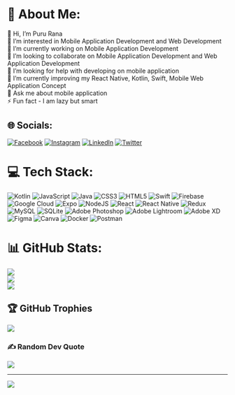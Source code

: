 
<!-- - 📫 How to reach me pururana@24gmail.com -->

# 💫 About Me:
👋 Hi, I’m Puru Rana<br> 👀 I’m interested in Mobile Application Development and Web Development<br>🔭 I’m currently working on Mobile Application Development<br>👯 I’m looking to collaborate on Mobile Application Development and Web Application Development<br>🤝 I’m looking for help with developing on mobile application<br>🌱 I’m currently improving my React Native, Kotlin, Swift, Mobile Web Application Concept<br>💬 Ask me about mobile application <br>⚡ Fun fact - I am lazy but smart
<!-- ![git](https://user-images.githubusercontent.com/46606790/181631229-fa6a175d-5b5a-4124-9085-2293e64ed17a.gif) -->

## 🌐 Socials:
[![Facebook](https://img.shields.io/badge/Facebook-%231877F2.svg?logo=Facebook&logoColor=white)](https://facebook.com/pururana24@gmail.com) [![Instagram](https://img.shields.io/badge/Instagram-%23E4405F.svg?logo=Instagram&logoColor=white)](https://instagram.com/Gurucaara) [![LinkedIn](https://img.shields.io/badge/LinkedIn-%230077B5.svg?logo=linkedin&logoColor=white)](https://linkedin.com/in/puru-rana/) [![Twitter](https://img.shields.io/badge/Twitter-%231DA1F2.svg?logo=Twitter&logoColor=white)](https://twitter.com/pururana24@gmail.com) 


# 💻 Tech Stack:
![Kotlin](https://img.shields.io/badge/kotlin-%230095D5.svg?style=for-the-badge&logo=kotlin&logoColor=white) ![JavaScript](https://img.shields.io/badge/javascript-%23323330.svg?style=for-the-badge&logo=javascript&logoColor=%23F7DF1E) ![Java](https://img.shields.io/badge/java-%23ED8B00.svg?style=for-the-badge&logo=java&logoColor=white) ![CSS3](https://img.shields.io/badge/css3-%231572B6.svg?style=for-the-badge&logo=css3&logoColor=white) ![HTML5](https://img.shields.io/badge/html5-%23E34F26.svg?style=for-the-badge&logo=html5&logoColor=white) ![Swift](https://img.shields.io/badge/swift-F54A2A?style=for-the-badge&logo=swift&logoColor=white) ![Firebase](https://img.shields.io/badge/firebase-%23039BE5.svg?style=for-the-badge&logo=firebase) ![Google Cloud](https://img.shields.io/badge/Google%20Cloud-%234285F4.svg?style=for-the-badge&logo=google-cloud&logoColor=white) ![Expo](https://img.shields.io/badge/expo-1C1E24?style=for-the-badge&logo=expo&logoColor=#D04A37) ![NodeJS](https://img.shields.io/badge/node.js-6DA55F?style=for-the-badge&logo=node.js&logoColor=white) ![React](https://img.shields.io/badge/react-%2320232a.svg?style=for-the-badge&logo=react&logoColor=%2361DAFB) ![React Native](https://img.shields.io/badge/react_native-%2320232a.svg?style=for-the-badge&logo=react&logoColor=%2361DAFB) ![Redux](https://img.shields.io/badge/redux-%23593d88.svg?style=for-the-badge&logo=redux&logoColor=white) ![MySQL](https://img.shields.io/badge/mysql-%2300f.svg?style=for-the-badge&logo=mysql&logoColor=white) ![SQLite](https://img.shields.io/badge/sqlite-%2307405e.svg?style=for-the-badge&logo=sqlite&logoColor=white) ![Adobe Photoshop](https://img.shields.io/badge/adobephotoshop-%2331A8FF.svg?style=for-the-badge&logo=adobephotoshop&logoColor=white) ![Adobe Lightroom](https://img.shields.io/badge/Adobe%20Lightroom-31A8FF.svg?style=for-the-badge&logo=Adobe%20Lightroom&logoColor=white) ![Adobe XD](https://img.shields.io/badge/Adobe%20XD-470137?style=for-the-badge&logo=Adobe%20XD&logoColor=#FF61F6) 	![Figma](https://img.shields.io/badge/figma-%23F24E1E.svg?style=for-the-badge&logo=figma&logoColor=white) ![Canva](https://img.shields.io/badge/Canva-%2300C4CC.svg?style=for-the-badge&logo=Canva&logoColor=white) ![Docker](https://img.shields.io/badge/docker-%230db7ed.svg?style=for-the-badge&logo=docker&logoColor=white) ![Postman](https://img.shields.io/badge/Postman-FF6C37?style=for-the-badge&logo=postman&logoColor=white)
# 📊 GitHub Stats:
![](https://github-readme-stats.vercel.app/api?username=Puru-Rana&theme=dark&hide_border=true&include_all_commits=true&count_private=true)<br/>
![](https://github-readme-streak-stats.herokuapp.com/?user=Gurucaara&theme=dark&hide_border=true)<br/>
![](https://github-readme-stats.vercel.app/api/top-langs/?username=Puru-Rana&theme=dark&hide_border=true&include_all_commits=true&count_private=true&layout=compact)

## 🏆 GitHub Trophies
![](https://github-profile-trophy.vercel.app/?username=Puru-Rana&theme=onedark&no-frame=false&no-bg=true&margin-w=4)

<!-- ## 🐦 Latest Tweet
[![](https://gtce.itsvg.in/api?username=pururana24@gmail.com)](https://github.com/VishwaGauravIn/github-twitter-card-embed) -->

### ✍️ Random Dev Quote
![](https://quotes-github-readme.vercel.app/api?type=horizontal&theme=dark)

<!-- ### 😂 Random Dev Meme -->
<!-- <img src="https://random-memer.herokuapp.com/" width="512px"/> -->

---
[![](https://visitcount.itsvg.in/api?id=Gurucaara&icon=0&color=0)](https://visitcount.itsvg.in)

<!-- Proudly created with GPRM ( https://gprm.itsvg.in ) -->

<!---
Gurucaara/Gurucaara is a ✨ special ✨ repository because its `README.md` (this file) appears on your GitHub profile.
You can click the Preview link to take a look at your changes.
--->


